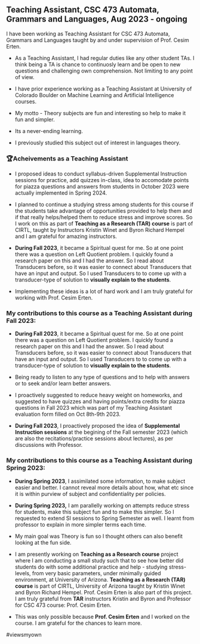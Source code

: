 ## Teaching Assistant, CSC 473 Automata, Grammars and Languages, Aug 2023 - ongoing

I have been working as Teaching Assistant for CSC 473 Automata, Grammars and Languages taught by and under supervision of Prof. Cesim Erten.

- As a Teaching Assistant, I had regular duties like any other student TAs. I think being a TA is chance to continuosly learn and be open to new questions and challenging own comprehension. Not limiting to any point of view.

- I have prior experience working as a Teaching Assistant at University of Colorado Boulder on Machine Learning and Artificial Intelligence courses.

- My motto - Theory subjects are fun and interesting so help to make it fun and simpler.

- Its a never-ending learning.

- I previously studied this subject out of interest in languages theory.

### 🏆Acheivements as a Teaching Assistant

- I proposed ideas to conduct syllabus-driven Supplemental Instruction sessions for practice, add quizzes in-class, idea to accomodate points for piazza questions and answers from students in October 2023 were actually implemented in Spring 2024.

- I planned to continue a studying stress among students for this course if the students take advantage of opportunities provided to help them and if that really helps/helped them to reduce stress and improve scores. So I work on this as part of **Teaching as a Research (TAR) course** is part of CIRTL, taught by Instructors Kristin Winet and Byron Richard Hempel and I am grateful for amazing instructors.

- **During Fall 2023**, it became a Spiritual quest for me. So at one point there was a question on Left Quotient problem. I quickly found a research paper on this and I had the answer. So I read about Transducers before, so it was easier to connect about Transducers that have an input and output. So I used Transducers to to come up with a transducer-type of solution to **visually explain to the students**.

- Implementing these ideas is a lot of hard work and I am truly grateful for working with Prof. Cesim Erten.

### My contributions to this course as a Teaching Assistant during Fall 2023:

- **During Fall 2023**, it became a Spiritual quest for me. So at one point there was a question on Left Quotient problem. I quickly found a research paper on this and I had the answer. So I read about Transducers before, so it was easier to connect about Transducers that have an input and output. So I used Transducers to to come up with a transducer-type of solution to **visually explain to the students**.
 
- Being ready to listen to any type of questions and to help with answers or to seek and/or learn better answers.
 
- I proactively suggested to reduce heavy weight on homeworks, and suggested to have quizzes and having points/extra credits for piazza questions in Fall 2023 which was part of my Teaching Assistant evaluation form filled on Oct 8th-9th 2023.
 
- **During Fall 2023**, I proactively proposed the idea of **Supplemental Instruction sessions** at the begining of the Fall semester 2023 (which are also the recitations/practice sessions about lectures), as per discussions with Professor.

### My contributions to this course as a Teaching Assistant during Spring 2023:

- **During Spring 2023**, I assimilated some information, to make subject easier and better. I cannot reveal more details about how, what etc since it is within purview of subject and confidentiality per policies.

- **During Spring 2023,** I am parallelly working on attempts reduce stress for students, make this subject fun and to make this simpler. So I requested to extend SI sessions to Spring Semester as well. I learnt from professor to explain in more simpler terms each time.

- My main goal was Theory is fun so I thought others can also benefit looking at the fun side. 
  
- I am presently working on **Teaching as a Research course** project where I am conducting a small study such that to see how better did students do with some additional practice and help - studying stress-levels, from very basic parameters, under minimally guided environment, at University of Arizona. **Teaching as a Research (TAR) course** is part of CIRTL, University of Arizona taught by Kristin Winet and Byron Richard Hempel. Prof. Cesim Erten is also part of this project. I am truly grateful from **TAR** instructors Kristin and Byron and Professor for CSC 473 course: Prof. Cesim Erten.

- This was only possible because **Prof. Cesim Erten** and I worked on the course. I am grateful for the chances to learn more.

#viewsmyown 

